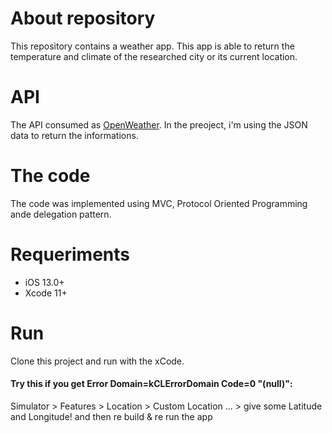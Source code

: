 <h1> About repository </h1>
  
This repository contains a weather app. This app is able to return the temperature and climate of the researched city or its current location.

<h1>API</h1>

The API consumed as <a href= "https://openweathermap.org/api">OpenWeather</a>. In the preoject, i'm using the JSON data to return the informations.

<h1>The code</h1>

The code was implemented using MVC, Protocol Oriented Programming ande delegation pattern.

<h1>Requeriments</h1>

<ul>
  <li>iOS 13.0+ </li>
  <li>Xcode 11+ </li>
</ul>

<h1> Run </h1>

Clone this project and run with the xCode. 

<h4>Try this if you get Error Domain=kCLErrorDomain Code=0 "(null)": </h4>

Simulator > Features > Location > Custom Location ... > give some Latitude and Longitude!
and then re build & re run the app
